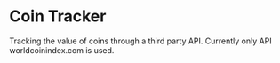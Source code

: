 # Coin Tracker

Tracking the value of coins through a third party API. Currently only API worldcoinindex.com is used.
